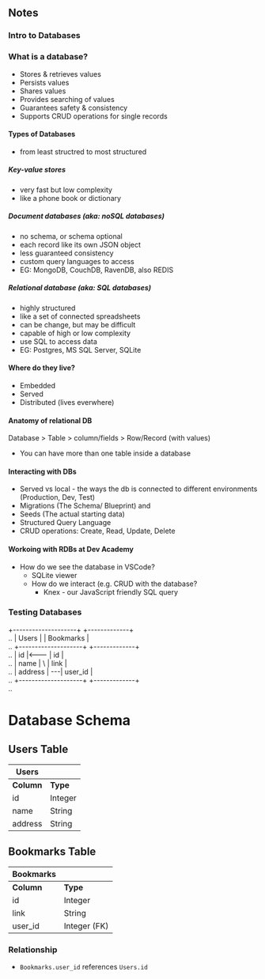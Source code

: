 ## Notes

### Intro to Databases

### What is a database?
- Stores & retrieves values
- Persists values
- Shares values
- Provides searching of values
- Guarantees safety & consistency
- Supports CRUD operations for single records

#### Types of Databases
- from least structred to most structured

##### Key-value stores
- very fast but low complexity
- like a phone book or dictionary

##### Document databases (aka: noSQL databases)
- no schema, or schema optional
- each record like its own JSON object
- less guaranteed consistency
- custom query languages to access
- EG: MongoDB, CouchDB, RavenDB, also REDIS

##### Relational database (aka: SQL databases)
- highly structured
- like a set of connected spreadsheets
- can be change, but may be difficult
- capable of high or low complexity
- use SQL to access data
- EG: Postgres, MS SQL Server, SQLite

#### Where do they live?
- Embedded
- Served
- Distributed (lives everwhere)

#### Anatomy of relational DB

Database > Table > column/fields > Row/Record (with values)

- You can have more than one table inside a database

#### Interacting with DBs
- Served vs local - the ways the db is connected to different environments (Production, Dev, Test)
- Migrations (The Schema/ Blueprint) and
- Seeds (The actual starting data)
- Structured Query Language
- CRUD operations: Create, Read, Update, Delete

#### Workoing with RDBs at Dev Academy
- How do we see the database in VSCode?
    - SQLite viewer
    - How do we interact (e.g. CRUD with the database?
        - Knex - our JavaScript friendly SQL query

### Testing Databases

+--------------------+        +-------------+ <br/>..
| Users              |        | Bookmarks   | <br/>..
+--------------------+        +-------------+ <br/>..
| id                 |<---    | id          | <br/>..
| name               |    \   | link        | <br/>..
| address            |     ---| user_id     | <br/>..
+--------------------+        +-------------+ <br/>..

# Database Schema

## Users Table

| Users              |        |
|--------------------|--------|
| **Column**         | **Type** |
| id                 | Integer |
| name               | String  |
| address            | String  |

## Bookmarks Table

| Bookmarks          |        |
|--------------------|--------|
| **Column**         | **Type** |
| id                 | Integer |
| link               | String  |
| user_id            | Integer (FK) |

### Relationship
- `Bookmarks.user_id` references `Users.id`
